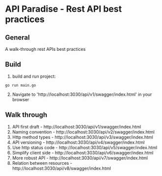 # API Paradise - Rest API best practices

## General
A walk-through rest APIs best practices

## Build
1. build and run project:
```azure
go run main.go
```
2. Navigate to 'http://localhost:3030/api/v1/swagger/index.html' in your browser

## Walk through
1. API first draft - http://localhost:3030/api/v1/swagger/index.html
2. Naming convention - http://localhost:3030/api/v2/swagger/index.html
3. Http method types - http://localhost:3030/api/v3/swagger/index.html
4. API versioning - http://localhost:3030/api/v4/swagger/index.html 
5. Use http status code - http://localhost:3030/api/v5/swagger/index.html
6. Simplify client side - http://localhost:3030/api/v6/swagger/index.html
7. More robust API - http://localhost:3030/api/v7/swagger/index.html
8. Relation between resources - http://localhost:3030/api/v8/swagger/index.html